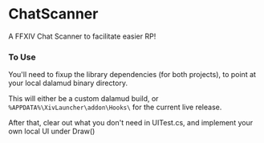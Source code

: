 # ChatScanner
A FFXIV Chat Scanner to facilitate easier RP!
  
  ### To Use
  You'll need to fixup the library dependencies (for both projects), to point at your local dalamud binary directory.
  
  This will either be a custom dalamud build, or `%APPDATA%\XivLauncher\addon\Hooks\` for the current live release.
  
  After that, clear out what you don't need in UITest.cs, and implement your own local UI under Draw()
  

